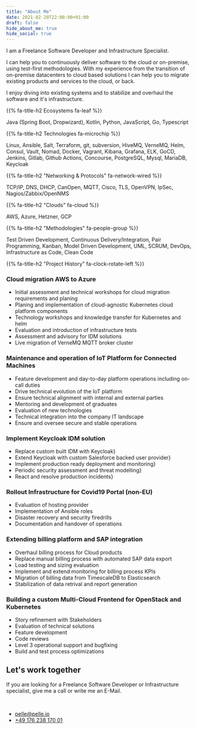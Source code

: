 ```yaml
---
title: "About Me"
date: 2021-02-20T22:00:00+01:00
draft: false
hide_about_me: true
hide_social: true
---
```


I am a Freelance Software Developer and Infrastructure Specialist. 

I can help you to continuously deliver software to the cloud or on-premise, using test-first methodologies. With my experience from the transition of on-premise datacenters to cloud based solutions I can help you to migrate existing products and services to the cloud, or back.

I enjoy diving into existing systems and to stabilize and overhaul the software and it's infrastructure. 

{{% fa-title-h2 Ecosystems fa-leaf %}}

Java (Spring Boot, Dropwizard), Kotlin, Python, JavaScript, Go, Typescript

{{% fa-title-h2 Technologies fa-microchip %}}

Linux, Ansible, Salt, Terraform, git, subversion, HiveMQ, VerneMQ, Helm, Consul, Vault, Nomad, Docker, Vagrant, Kibana, Grafana,
ELK, GoCD, Jenkins, Gitlab, Github Actions, Concourse, PostgreSQL, Mysql, MariaDB, Keycloak

{{% fa-title-h2 "Networking & Protocols" fa-network-wired %}}

TCP/IP, DNS, DHCP, CanOpen, MQTT, Cisco, TLS, OpenVPN, IpSec, Nagios/Zabbix/OpenNMS

{{% fa-title-h2 "Clouds" fa-cloud %}}

AWS, Azure, Hetzner, GCP

{{% fa-title-h2 "Methodologies" fa-people-group %}}

Test Driven Development, Continuous Delivery/Integration, Pair Programming, Kanban, Model Driven Development, UML, SCRUM,
DevOps, Infrastructure as Code, Clean Code

{{% fa-title-h2 "Project History" fa-clock-rotate-left %}}

### Cloud migration AWS to Azure

* Initial assessment and technical workshops for cloud migration requirements and planing
* Planing and implementation of cloud-agnostic Kubernetes cloud platform components
* Technology workshops and knowledge transfer for Kubernetes and helm
* Evaluation and introduction of infrastructure tests
* Assessment and advisory for IDM solutions
* Live migration of VerneMQ MQTT broker cluster

### Maintenance and operation of IoT Platform for Connected Machines

* Feature development and day-to-day platform operations including on-call duties
* Drive technical evolution of the IoT platform
* Ensure technical alignment with internal and external parties
* Mentoring and development of graduates
* Evaluation of new technologies
* Technical integration into the company IT landscape
* Ensure and oversee secure and stable operations

### Implement Keycloak IDM solution

* Replace custom built IDM with Keycloak}
* Extend Keycloak with custom Salesforce backed user provider}
* Implement production ready deployment and monitoring}
* Periodic security assessment and threat modelling}
* React and resolve production incidents}

### Rollout Infrastructure for Covid19 Portal (non-EU)

* Evaluation of hosting provider
* Implementation of Ansible roles
* Disaster recovery and security firedrills
* Documentation and handover of operations


### Extending billing platform and SAP integration

* Overhaul billing process for Cloud products
* Replace manual billing process with automated SAP data export
* Load testing and sizing evaluation
* Implement and extend monitoring for billing process KPIs
* Migration of billing data from TimescaleDB to Elasticsearch
* Stabilization of data retrival and report generation

### Building a custom Multi-Cloud Frontend for OpenStack and Kubernetes

* Story refinement with Stakeholders
* Evaluation of technical solutions
* Feature development
* Code reviews
* Level 3 operational support and bugfixing
* Build and test process optimizations


## Let's work together

If you are looking for a Freelance Software Developer or Infrastructure specialist, give me a call or write me an E-Mail.

<br />
<ul class="list-inline text-center">
    <li>
        <a href="mailto:pelle@pelle.io" title="Email me">
            <span class="fa-stack fa-lg">
                <i class="fas fa-circle fa-stack-2x"></i>
                <i class="fas fa-envelope fa-stack-1x fa-inverse"></i>
            </span>
            pelle@pelle.io
        </a>
    </li>
    <li>
        <a href="tel:+49%20176%20238%20170%2001" title="Call me">
            <span class="fa-stack fa-lg">
                <i class="fas fa-circle fa-stack-2x"></i>
                <i class="fas fa-phone fa-stack-1x fa-inverse"></i>
            </span>
            +49 176 238 170 01
        </a>
    </li>
</ul>
